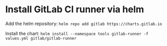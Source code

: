 # Install GitLab CI runner via helm

Add the helm repository:
`helm repo add gitlab https://charts.gitlab.io`

Install the chart:
`helm install --namespace tools gitlab-runner -f values.yml gitlab/gitlab-runner`